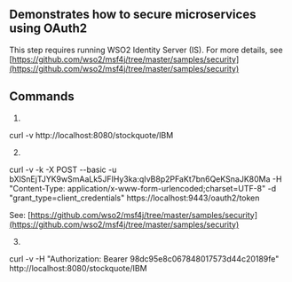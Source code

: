 ## Demonstrates how to secure microservices using OAuth2

This step requires running WSO2 Identity Server (IS). For more details, see [https://github.com/wso2/msf4j/tree/master/samples/security](https://github.com/wso2/msf4j/tree/master/samples/security)

Commands
--------

1.
curl -v http://localhost:8080/stockquote/IBM

2.
curl -v -k -X POST --basic -u bXlSnEjTJYK9wSmAaLk5JFIHy3ka:qIvB8p2PFaKt7bn6QeKSnaJK80Ma  -H "Content-Type: application/x-www-form-urlencoded;charset=UTF-8" -d "grant_type=client_credentials" https://localhost:9443/oauth2/token

See: [https://github.com/wso2/msf4j/tree/master/samples/security](https://github.com/wso2/msf4j/tree/master/samples/security) 

3.
curl -v -H "Authorization: Bearer 98dc95e8c067848017573d44c20189fe" http://localhost:8080/stockquote/IBM

